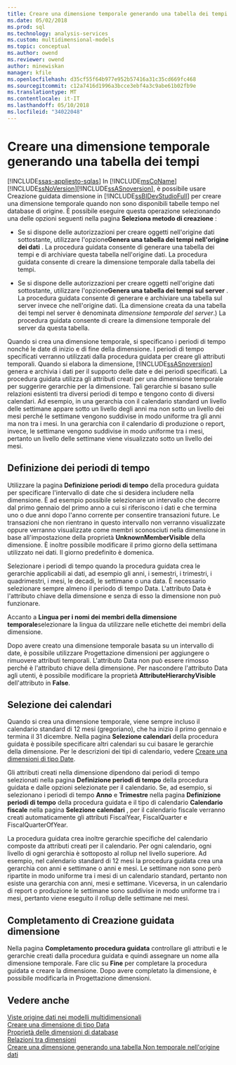 ```yaml
---
title: Creare una dimensione temporale generando una tabella dei tempi | Documenti Microsoft
ms.date: 05/02/2018
ms.prod: sql
ms.technology: analysis-services
ms.custom: multidimensional-models
ms.topic: conceptual
ms.author: owend
ms.reviewer: owend
author: minewiskan
manager: kfile
ms.openlocfilehash: d35cf55f64b977e952b57416a31c35cd669fc468
ms.sourcegitcommit: c12a7416d1996a3bcce3ebf4a3c9abe61b02fb9e
ms.translationtype: MT
ms.contentlocale: it-IT
ms.lasthandoff: 05/10/2018
ms.locfileid: "34022048"
---
```

# <a name="create-a-time-dimension-by-generating-a-time-table"></a>Creare una dimensione temporale generando una tabella dei tempi
[!INCLUDE[ssas-appliesto-sqlas](../../includes/ssas-appliesto-sqlas.md)]
  In [!INCLUDE[msCoName](../../includes/msconame-md.md)][!INCLUDE[ssNoVersion](../../includes/ssnoversion-md.md)][!INCLUDE[ssASnoversion](../../includes/ssasnoversion-md.md)], è possibile usare Creazione guidata dimensione in [!INCLUDE[ssBIDevStudioFull](../../includes/ssbidevstudiofull-md.md)] per creare una dimensione temporale quando non sono disponibili tabelle tempo nel database di origine. È possibile eseguire questa operazione selezionando una delle opzioni seguenti nella pagina **Seleziona metodo di creazione** :  
  
-   Se si dispone delle autorizzazioni per creare oggetti nell'origine dati sottostante, utilizzare l'opzione**Genera una tabella dei tempi nell'origine dei dati** . La procedura guidata consente di generare una tabella dei tempi e di archiviare questa tabella nell'origine dati. La procedura guidata consente di creare la dimensione temporale dalla tabella dei tempi.  
  
-   Se si dispone delle autorizzazioni per creare oggetti nell'origine dati sottostante, utilizzare l'opzione**Genera una tabella dei tempi sul server** . La procedura guidata consente di generare e archiviare una tabella sul server invece che nell'origine dati. (La dimensione creata da una tabella dei tempi nel server è denominata *dimensione temporale del server*.) La procedura guidata consente di creare la dimensione temporale del server da questa tabella.  
  
 Quando si crea una dimensione temporale, si specificano i periodi di tempo nonché le date di inizio e di fine della dimensione. I periodi di tempo specificati verranno utilizzati dalla procedura guidata per creare gli attributi temporali. Quando si elabora la dimensione, [!INCLUDE[ssASnoversion](../../includes/ssasnoversion-md.md)] genera e archivia i dati per il supporto delle date e dei periodi specificati. La procedura guidata utilizza gli attributi creati per una dimensione temporale per suggerire gerarchie per la dimensione. Tali gerarchie si basano sulle relazioni esistenti tra diversi periodi di tempo e tengono conto di diversi calendari. Ad esempio, in una gerarchia con il calendario standard un livello delle settimane appare sotto un livello degli anni ma non sotto un livello dei mesi perché le settimane vengono suddivise in modo uniforme tra gli anni ma non tra i mesi. In una gerarchia con il calendario di produzione o report, invece, le settimane vengono suddivise in modo uniforme tra i mesi, pertanto un livello delle settimane viene visualizzato sotto un livello dei mesi.  
  
## <a name="define-time-periods"></a>Definizione dei periodi di tempo  
 Utilizzare la pagina **Definizione periodi di tempo** della procedura guidata per specificare l'intervallo di date che si desidera includere nella dimensione. È ad esempio possibile selezionare un intervallo che decorre dal primo gennaio del primo anno a cui si riferiscono i dati e che termina uno o due anni dopo l'anno corrente per consentire transazioni future. Le transazioni che non rientrano in questo intervallo non verranno visualizzate oppure verranno visualizzate come membri sconosciuti nella dimensione in base all'impostazione della proprietà **UnknownMemberVisible** della dimensione. È inoltre possibile modificare il primo giorno della settimana utilizzato nei dati. Il giorno predefinito è domenica.  
  
 Selezionare i periodi di tempo quando la procedura guidata crea le gerarchie applicabili ai dati, ad esempio gli anni, i semestri, i trimestri, i quadrimestri, i mesi, le decadi, le settimane o una data. È necessario selezionare sempre almeno il periodo di tempo Data. L'attributo Data è l'attributo chiave della dimensione e senza di esso la dimensione non può funzionare.  
  
 Accanto a **Lingua per i nomi dei membri della dimensione temporale**selezionare la lingua da utilizzare nelle etichette dei membri della dimensione.  
  
 Dopo avere creato una dimensione temporale basata su un intervallo di date, è possibile utilizzare Progettazione dimensioni per aggiungere o rimuovere attributi temporali. L'attributo Data non può essere rimosso perché è l'attributo chiave della dimensione. Per nascondere l'attributo Data agli utenti, è possibile modificare la proprietà **AttributeHierarchyVisible** dell'attributo in **False**.  
  
## <a name="select-calendars"></a>Selezione dei calendari  
 Quando si crea una dimensione temporale, viene sempre incluso il calendario standard di 12 mesi (gregoriano), che ha inizio il primo gennaio e termina il 31 dicembre. Nella pagina **Selezione calendari** della procedura guidata è possibile specificare altri calendari su cui basare le gerarchie della dimensione. Per le descrizioni dei tipi di calendario, vedere [Creare una dimensioni di tipo Date](../../analysis-services/multidimensional-models/database-dimensions-create-a-date-type-dimension.md).  
  
 Gli attributi creati nella dimensione dipendono dai periodi di tempo selezionati nella pagina **Definizione periodi di tempo** della procedura guidata e dalle opzioni selezionate per il calendario. Se, ad esempio, si selezionano i periodi di tempo **Anno** e **Trimestre** nella pagina **Definizione periodi di tempo** della procedura guidata e il tipo di calendario **Calendario fiscale** nella pagina **Selezione calendari** , per il calendario fiscale verranno creati automaticamente gli attributi FiscalYear, FiscalQuarter e FiscalQuarterOfYear.  
  
 La procedura guidata crea inoltre gerarchie specifiche del calendario composte da attributi creati per il calendario. Per ogni calendario, ogni livello di ogni gerarchia è sottoposto al rollup nel livello superiore. Ad esempio, nel calendario standard di 12 mesi la procedura guidata crea una gerarchia con anni e settimane o anni e mesi. Le settimane non sono però ripartite in modo uniforme tra i mesi di un calendario standard, pertanto non esiste una gerarchia con anni, mesi e settimane. Viceversa, in un calendario di report o produzione le settimane sono suddivise in modo uniforme tra i mesi, pertanto viene eseguito il rollup delle settimane nei mesi.  
  
## <a name="completing-the-dimension-wizard"></a>Completamento di Creazione guidata dimensione  
 Nella pagina **Completamento procedura guidata** controllare gli attributi e le gerarchie creati dalla procedura guidata e quindi assegnare un nome alla dimensione temporale. Fare clic su **Fine** per completare la procedura guidata e creare la dimensione. Dopo avere completato la dimensione, è possibile modificarla in Progettazione dimensioni.  
  
## <a name="see-also"></a>Vedere anche  
 [Viste origine dati nei modelli multidimensionali](../../analysis-services/multidimensional-models/data-source-views-in-multidimensional-models.md)   
 [Creare una dimensione di tipo Data](../../analysis-services/multidimensional-models/database-dimensions-create-a-date-type-dimension.md)   
 [Proprietà delle dimensioni di database](../../analysis-services/multidimensional-models-olap-logical-dimension-objects/database-dimension-properties.md)   
 [Relazioni tra dimensioni](../../analysis-services/multidimensional-models-olap-logical-cube-objects/dimension-relationships.md)   
 [Creare una dimensione generando una tabella Non temporale nell'origine dati](../../analysis-services/multidimensional-models/create-a-dimension-by-generating-a-non-time-table-in-the-data-source.md)  
  
  
